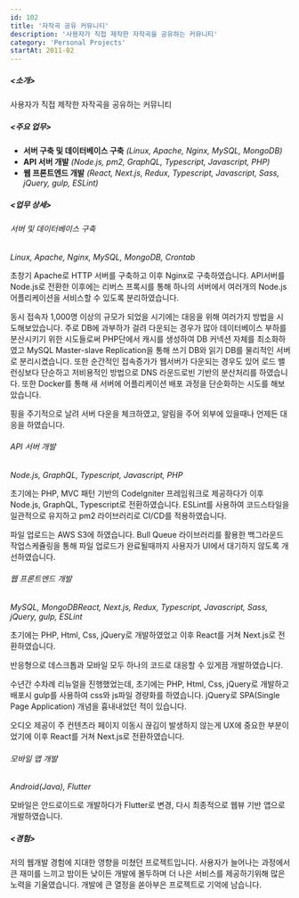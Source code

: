 ```yaml
---
id: 102
title: '자작곡 공유 커뮤니티'
description: '사용자가 직접 제작한 자작곡을 공유하는 커뮤니티'
category: 'Personal Projects'
startAt: 2011-02
---
```


##### <소개>

사용자가 직접 제작한 자작곡을 공유하는 커뮤니티

##### <주요 업무>

- **서버 구축 및 데이터베이스 구축** _(Linux, Apache, Nginx, MySQL, MongoDB)_
- **API 서버 개발** _(Node.js, pm2, GraphQL, Typescript, Javascript, PHP)_
- **웹 프론트엔드 개발** _(React, Next.js, Redux, Typescript, Javascript, Sass, jQuery, gulp, ESLint)_

##### <업무 상세>

###### 서버 및 데이터베이스 구축

_Linux, Apache, Nginx, MySQL, MongoDB, Crontab_

초창기 Apache로 HTTP 서버를 구축하고 이후 Nginx로 구축하였습니다. API서버를 Node.js로 전환한 이후에는 리버스 프록시를 통해 하나의 서버에서 여러개의 Node.js 어플리케이션을 서비스할 수 있도록 분리하였습니다.

동시 접속자 1,000명 이상의 규모가 되었을 시기에는 대응을 위해 여러가지 방법을 시도해보았습니다. 주로 DB에 과부하가 걸려 다운되는 경우가 많아 데이터베이스 부하를 분산시키기 위한 시도들로써 PHP단에서 캐시를 생성하여 DB 커넥션 자체를 최소화하였고 MySQL Master-slave Replication을 통해 쓰기 DB와 읽기 DB를 물리적인 서버로 분리시켰습니다. 또한 순간적인 접속증가가 웹서버가 다운되는 경우도 있어 로드 밸런싱보다 단순하고 저비용적인 방법으로 DNS 라운드로빈 기반의 분산처리를 하였습니다. 또한 Docker를 통해 새 서버에 어플리케이션 배포 과정을 단순화하는 시도를 해보았습니다.

핑을 주기적으로 날려 서버 다운을 체크하였고, 알림을 주어 외부에 있을때나 언제든 대응을 하였습니다.

###### API 서버 개발

_Node.js, GraphQL, Typescript, Javascript, PHP_

초기에는 PHP, MVC 패턴 기반의 CodeIgniter 프레임워크로 제공하다가 이후 Node.js, GraphQL, Typescript로 전환하였습니다. ESLint를 사용하여 코드스타일을 일관적으로 유지하고 pm2 라이브러리로 CI/CD를 적용하였습니다.

파일 업로드는 AWS S3에 하였습니다. Bull Queue 라이브러리를 활용한 백그라운드 작업스케쥴링을 통해 파일 업로드가 완료될때까지 사용자가 UI에서 대기하지 않도록 개선하였습니다.

###### 웹 프론트엔드 개발

_MySQL, MongoDBReact, Next.js, Redux, Typescript, Javascript, Sass, jQuery, gulp, ESLint_

초기에는 PHP, Html, Css, jQuery로 개발하였었고 이후 React를 거쳐 Next.js로 전환하였습니다.

반응형으로 데스크톱과 모바일 모두 하나의 코드로 대응할 수 있게끔 개발하였습니다.

수년간 수차례 리뉴얼을 진행했었는데, 초기에는 PHP, Html, Css, jQuery로 개발하고 배포시 gulp를 사용하여 css와 js파일 경량화를 하였습니다. jQuery로 SPA(Single Page Application) 개념을 흉내내었던 적이 있습니다.

오디오 제공이 주 컨텐츠라 페이지 이동시 끊김이 발생하지 않는게 UX에 중요한 부분이었기에 이후 React를 거쳐 Next.js로 전환하였습니다.

###### 모바일 앱 개발

_Android(Java), Flutter_

모바일은 안드로이드로 개발하다가 Flutter로 변경, 다시 최종적으로 웹뷰 기반 앱으로 개발하였습니다.

##### <경험>

저의 웹개발 경험에 지대한 영향을 미쳤던 프로젝트입니다. 사용자가 늘어나는 과정에서 큰 재미를 느끼고 밤이든 낮이든 개발에 몰두하며 더 나은 서비스를 제공하기위해 많은 노력을 기울였습니다. 개발에 큰 열정을 쏟아부은 프로젝트로 기억에 남습니다.
